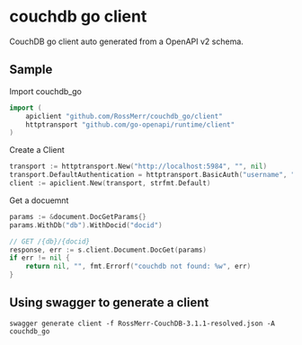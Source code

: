# couchdb go client

CouchDB go client auto generated from a OpenAPI v2 schema.

## Sample

Import couchdb_go

``` go
import (
    apiclient "github.com/RossMerr/couchdb_go/client"
    httptransport "github.com/go-openapi/runtime/client"
)
```

Create a Client

``` go
transport := httptransport.New("http://localhost:5984", "", nil)
transport.DefaultAuthentication = httptransport.BasicAuth("username", "password")
client := apiclient.New(transport, strfmt.Default)
```    

Get a docuemnt

``` go
params := &document.DocGetParams{}
params.WithDb("db").WithDocid("docid")

// GET /{db}/{docid}
response, err := s.client.Document.DocGet(params)
if err != nil {
    return nil, "", fmt.Errorf("couchdb not found: %w", err)
}
```


## Using swagger to generate a client

`swagger generate client -f RossMerr-CouchDB-3.1.1-resolved.json -A couchdb_go`